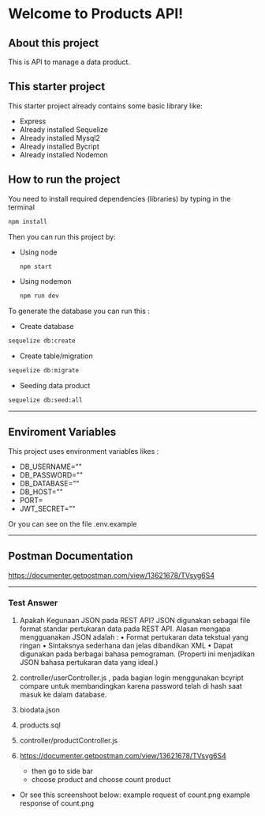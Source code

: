 # Welcome to Products API!

## About this project
This is API to manage a data product.

## This starter project
This starter project already contains some basic library like:  
- Express
- Already installed Sequelize
- Already installed Mysql2
- Already installed Bycript
- Already installed Nodemon
  
## How to run the project
You need to install required dependencies (libraries) by typing in the terminal
```bash
npm install
```
Then you can run this project by:
- Using node
  ```bash
  npm start
  ```
- Using nodemon
  ```bash
  npm run dev
  ```
To generate the database you can run this :
- Create database
```bash
sequelize db:create
```
- Create table/migration
```bash
sequelize db:migrate
```
- Seeding data product
```bash
sequelize db:seed:all
```
----------

## Enviroment Variables
This project uses environment variables likes :
- DB_USERNAME=""
- DB_PASSWORD=""
- DB_DATABASE=""
- DB_HOST="" 
- PORT=
- JWT_SECRET=""
  
Or you can see on the file .env.example 

----------

## Postman Documentation
https://documenter.getpostman.com/view/13621678/TVsyg6S4

----------

### Test Answer 

  1. Apakah Kegunaan JSON pada REST API? 
     JSON digunakan sebagai file format standar pertukaran data pada REST API. Alasan   mengapa mengguanakan JSON adalah :
    • Format pertukaran data tekstual yang ringan
    • Sintaksnya sederhana dan jelas dibandikan XML
    • Dapat digunakan pada berbagai bahasa pemograman. (Properti ini menjadikan JSON bahasa pertukaran data yang ideal.)
  2. controller/userController.js , pada bagian login menggunakan bcyript compare untuk membandingkan karena password telah di hash saat masuk ke dalam database.
  3. biodata.json
  4. products.sql
  5. controller/productController.js
  6. https://documenter.getpostman.com/view/13621678/TVsyg6S4
   
       - then go to side bar 
       - choose product and choose count product
  - Or see this screenshoot below:
    example request of count.png
    example response of count.png





